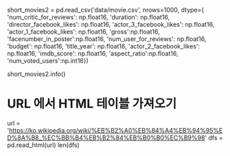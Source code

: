 short_movies2 =  pd.read_csv('data/movie.csv', nrows=1000,
                        dtype={
                            'num_critic_for_reviews': np.float16,
                            'duration': np.float16,
                            'director_facebook_likes': np.float16,
                            'actor_3_facebook_likes': np.float16,
                            'actor_1_facebook_likes': np.float16,
                            'gross':np.float16,
                            'facenumber_in_poster':np.float16,
                            'num_user_for_reviews': np.float16,
                            'budget': np.float16,
                            'title_year': np.float16,
                            'actor_2_facebook_likes': np.float16,
                            'imdb_score': np.float16,
                            'aspect_ratio':np.float16,
                            'num_voted_users':np.int16})
                            
short_movies2.info()



# URL 에서 HTML 테이블 가져오기
url = 'https://ko.wikipedia.org/wiki/%EB%B2%A0%EB%84%A4%EB%94%95%ED%8A%B8_%EC%BB%B4%EB%B2%84%EB%B0%B0%EC%B9%98'
dfs = pd.read_html(url)
len(dfs)



